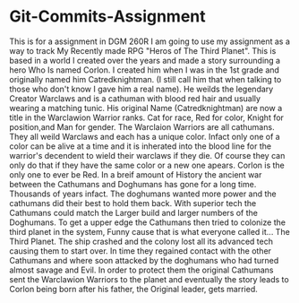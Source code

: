 # Git-Commits-Assignment
This is for a assignment in DGM 260R
I am going to use my assignment as a way to track My Recently made RPG "Heros of The Third Planet".
This is based in a world I created over the years and made a story surrounding a hero Who Is named Corlon. 
I created him when I was in the 1st grade and originally named him Catredknightman. (I still call him that when talking to those who don't know I gave him a real name).
He weilds the legendary Creator Warclaws and is a cathuman with blood red hair and usually wearing a matching tunic.
His original Name (Catredknightman) are now a title in the Warclawion Warrior ranks. Cat for race, Red for color, Knight for position,and Man for gender.
The Warclaion Warriors are all cathumans. They all weild Warclaws and each has a unique color. Infact only one of a color can be alive at a time and it is inherated into the blood line for the warrior's decendent to wield their warclaws if they die. Of course they can only do that if they have the same color or a new one apears. Corlon is the only one to ever be Red.
In a breif amount of History the ancient war between the Cathumans and Doghumans has gone for a long time. Thousands of years infact.
The doghumans wanted more power and the cathumans did their best to hold them back. With superior tech the Cathumans could match the Larger build and larger numbers of the Doghumans.
To get a upper edge the Cathumans then tried to colonize the third planet in the system, Funny cause that is what everyone called it... The Third Planet. The ship crashed and the colony lost all its advanced tech causing them to start over. In time they regained contact with the other Cathumans and where soon attacked by the doghumans who had turned almost savage and Evil. In order to protect them the original Cathumans sent the Warclawion Warriors to the planet and eventually the story leads to Corlon being born after his father, the Original leader, gets married.

